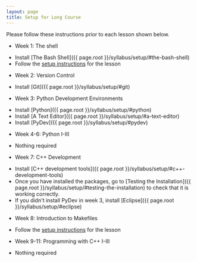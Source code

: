 ```yaml
---
layout: page
title: Setup for Long Course
---
```

Please follow these instructions prior to each lesson shown below.

* Week 1: The shell
- Install [The Bash Shell]({{ page.root }}/syllabus/setup/#the-bash-shell)
- Follow the [setup instructions](http://swcarpentry.github.io/shell-novice/setup) for the lesson

* Week 2: Version Control
- Install [Git]({{ page.root }}/syllabus/setup/#git)

* Week 3: Python Development Environments
- Install [Python]({{ page.root }}/syllabus/setup/#python)
- Install [A Text Editor]({{ page.root }}/syllabus/setup/#a-text-editor)
- Install [PyDev]({{ page.root }}/syllabus/setup/#pydev)

* Week 4-6: Python I-III
- Nothing required

* Week 7: C++ Development
- Install [C++ development tools]({{ page.root }}/syllabus/setup/#c++-development-tools)
- Once you have installed the packages, go to [Testing the Installation]({{ page.root }}/syllabus/setup/#testing-the-installation) to check that
it is working correctly.
- If you didn't install PyDev in week 3, install [Eclipse]({{ page.root }}/syllabus/setup/#eclipse)

* Week 8: Introduction to Makefiles
- Follow the [setup instructions](https://ornl-ssd.github.io/cpp-make-intro/setup/) for the lesson

* Week 9-11: Programming with C++ I-III
- Nothing required
